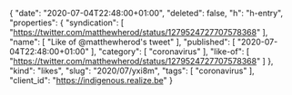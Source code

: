 {
  "date": "2020-07-04T22:48:00+01:00",
  "deleted": false,
  "h": "h-entry",
  "properties": {
    "syndication": [
      "https://twitter.com/matthewherod/status/1279524727707578368"
    ],
    "name": [
      "Like of @matthewherod's tweet"
    ],
    "published": [
      "2020-07-04T22:48:00+01:00"
    ],
    "category": [
      "coronavirus"
    ],
    "like-of": [
      "https://twitter.com/matthewherod/status/1279524727707578368"
    ]
  },
  "kind": "likes",
  "slug": "2020/07/yxi8m",
  "tags": [
    "coronavirus"
  ],
  "client_id": "https://indigenous.realize.be"
}
